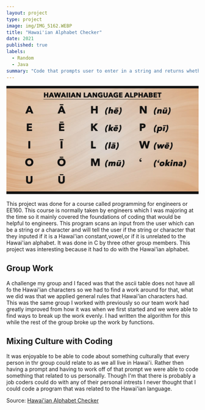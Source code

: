 ```yaml
---
layout: project
type: project
image: img/IMG_5162.WEBP
title: "Hawai'ian Alphabet Checker"
date: 2021
published: true
labels:
  - Random
  - Java
summary: "Code that prompts user to enter in a string and returns whether or not the string is a Hawai'ian constant,vowel,or if it is not.  "
---
```


<img class="img-fluid" src="../img/IMG_5163.WEBP">


This project was done for a course called programming for engineers or EE160. This course is normally taken by engineers which I was majoring at the time so it mainly covered the foundations of coding that would be helpful to engineers. This program scans an input from the user which can be a string or a character and will tell the user if the string or character that they inputed if it is a Hawai'ian constant,vowel,or if it is unrelated to the Hawai'ian alphabet. It was done in C by three other group members. This project was interesting because it had to do with the Hawai'ian alphabet. 

## Group Work
A challenge my group and I faced was that the ascii table does not have all fo the Hawai'ian characters so we had to find a work around for that, what we did was that we applied general rules that Hawai'ian characters had. This was the same group I worked with previously so our team work had greatly improved from how it was when we first started and we were able to find ways to break up the work evenly. I had written the algorithm for this while the rest of the group broke up the work by functions. 

## Mixing Culture with Coding
It was enjoyable to be able to code about something culturally that every person in thr group could relate to as we all live in Hawai'i. Rather then having a prompt and having to work off of that prompt we were able to code something that related to us personally. Though I'm that there is probably a job coders could do with any of their personal intrests I never thought that I could code a program that was related to the Hawai'ian language.

Source: <a href="https://replit.com/@lindangyuen/Hawaiian-Alphabet?v=1">Hawai'ian Alphabet Checker</a>
